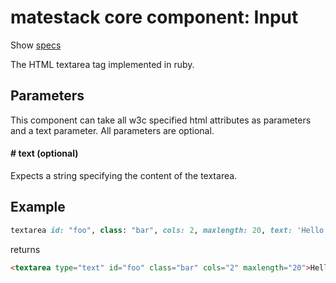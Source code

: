# matestack core component: Input

Show [specs](/spec/usage/components/input_spec.rb)

The HTML textarea tag implemented in ruby.

## Parameters

This component can take all w3c specified html attributes as parameters and a text parameter. All parameters are optional.

#### # text (optional)
Expects a string specifying the content of the textarea.

## Example

```ruby
textarea id: "foo", class: "bar", cols: 2, maxlength: 20, text: 'Hello World!'
```

returns

```html
<textarea type="text" id="foo" class="bar" cols="2" maxlength="20">Hello World!</textarea>
```